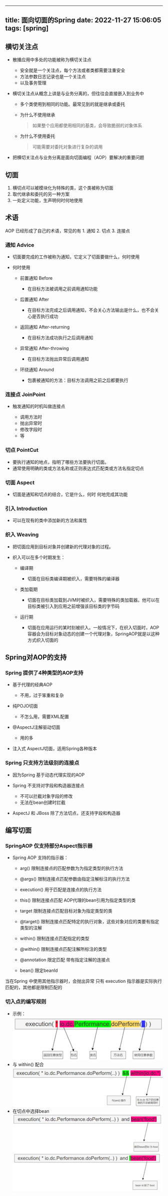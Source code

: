 
---
title: 面向切面的Spring
date: 2022-11-27 15:06:05
tags: [spring]
---

## 横切关注点

- 散播应用中多处的功能被称为横切关注点
    - 安全就是一个关注点，每个方法或者类都需要注重安全
    - 方法参数日志记录也是一个关注点
    - 以及事务管理

- 横切关注点从概念上讲是与业务分离的，但往往会直接嵌入到业务中
    - 多个类使用到相同的功能。最常见到的就是继承或委托
    - 为什么不使用继承
        > 如果整个应用都使用相同的基类，会导致脆弱的对象体系

    - 为什么不使用委托
        > 可能需要对委托对象进行复杂的调用

- 把横切关注点与业务分离是面向切面编程（AOP）要解决的重要问题

## 切面

1. 横切点可以被模块化为特殊的类，这个类被称为切面
2. 取代继承和委托的另一种方案
3. 一处定义功能，生声明何时何地使用

## 术语

AOP 已经形成了自己的术语，常见的有 1. 通知 2. 切点 3. 连接点

### 通知 Advice

- 切面要完成的工作被称为通知，它定义了切面要做什么，何时使用
-  何时使用

	- 前置通知 Before
		- 在目标方法被调用之前调用通知功能

	- 后置通知 After

		- 在目标方法完成之后调用通知，不会关心方法输出是什么，也不会关心是否执行成功

	- 返回通知 After-returning

		-  在目标方法成功执行之后调用通知

	- 异常通知 After-throwing

		- 在目标方法抛出异常后调用通知

	- 环绕通知 Around

		- 包裹被通知的方法：目标方法调用之前之后都要执行

### 连接点 JoinPoint

- 触发通知的时机叫做连接点

	- 调用方法时
	- 抛出异常时
	- 修改字段时
	- 等

### 切点 PointCut

- 要执行通知的地点，指明了哪些方法要执行切面。
- 通常使用明确的类或方法名称或正则表达式匹配类或方法名指定切点

### 切面 Aspect

- 切面是通知和切点的结合，它是什么，何时 何地完成其功能

### 引入 Introduction

- 可以在现有的类中添加新的方法和属性

### 织入 Weaving

- 把切面应用到目标对象并创建新的代理对象的过程。
- 织入可以在多个时期发生：

	- 编译期

		- 切面在目标类编译期被织入，需要特殊的编译器

	- 类加载期

		- 切面在目标类加载到JVM时被织入，需要特殊的类加载器。他可以在目标类被引入到应用之前增强该目标类的字节码

	- 运行期

		- 切面在应用运行的某时刻被织入。一般情况下，在织入切面时，AOP容器会为目标对象动态的创建一个代理对象，SpringAOP就是以这种方式织入切面的

## Spring对AOP的支持

### Spring 提供了4种类型的AOP支持

- 基于代理的经典AOP

	- 不用，过于笨重和复杂

- 纯POJO切面

	- 不怎么用，需要XML配置

- @AspectJ注解驱动切面

	- 用的多

- 注入式 AspectJ切面，适用Spring各种版本

### Spring 只支持方法级别的连接点

- 因为Spring 基于动态代理实现的AOP
- Spring 不支持对字段和构造器连接点

	- 不可以拦截对象字段的修改
	- 无法在bean创建时拦截

- AspectJ 和 JBoss 除了方法切点，还支持字段和构造器


## 编写切面

### SpringAOP 仅支持部分Aspect指示器

- Spring AOP 支持的指示器：
	- arg() 
	    限制连接点的匹配参数为为指定类型的执行方法

	- @args()
		限制连接点匹配参数由指定注解标注的执行方法

	- execution()
		用于匹配是连接点的执行方法

	- this()
		限制连接点匹配 AOP代理的bean引用为指定类型的类

	- target
		限制连接点匹配目标对象为指定类型的类

	- @target()
		限制连接点匹配特定的执行对象，这些对象对应的类要有指定类型的注解

	- within()
		限制连接点匹配指定的类型

	- @within()
		 限制连接点匹配注解所标注的类型

	- @annotation
		 限定匹配 带有指定注解的连接点
    - bean()
         限定beanId

当在Spring 中使用其他指示器时，会抛出异常
只有 execution 指示器是实际执行匹配的，其他都是限制匹配的

### 切入点的编写规则

- 示例：
![](../images/2022-11-27-18-30-27.png)
- 与 within() 配合
![](../images/2022-11-27-18-30-58.png)
- 在切点中选择bean
![](../images/2022-11-27-18-31-17.png)
![](../images/2022-11-27-18-31-34.png)